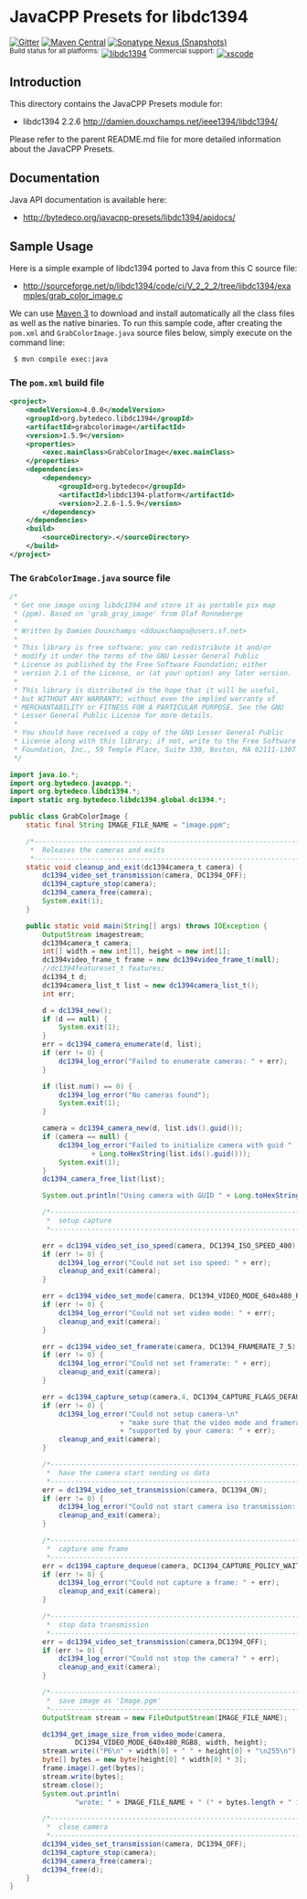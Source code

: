 JavaCPP Presets for libdc1394
=============================

[![Gitter](https://badges.gitter.im/bytedeco/javacpp.svg)](https://gitter.im/bytedeco/javacpp) [![Maven Central](https://maven-badges.herokuapp.com/maven-central/org.bytedeco/libdc1394/badge.svg)](https://maven-badges.herokuapp.com/maven-central/org.bytedeco/libdc1394) [![Sonatype Nexus (Snapshots)](https://img.shields.io/nexus/s/https/oss.sonatype.org/org.bytedeco/libdc1394.svg)](http://bytedeco.org/builds/)  
<sup>Build status for all platforms:</sup> [![libdc1394](https://github.com/bytedeco/javacpp-presets/workflows/libdc1394/badge.svg)](https://github.com/bytedeco/javacpp-presets/actions?query=workflow%3Alibdc1394)  <sup>Commercial support:</sup> [![xscode](https://img.shields.io/badge/Available%20on-xs%3Acode-blue?style=?style=plastic&logo=appveyor&logo=data:image/png;base64,iVBORw0KGgoAAAANSUhEUgAAAEAAAABACAMAAACdt4HsAAAAGXRFWHRTb2Z0d2FyZQBBZG9iZSBJbWFnZVJlYWR5ccllPAAAAAZQTFRF////////VXz1bAAAAAJ0Uk5T/wDltzBKAAAAlUlEQVR42uzXSwqAMAwE0Mn9L+3Ggtgkk35QwcnSJo9S+yGwM9DCooCbgn4YrJ4CIPUcQF7/XSBbx2TEz4sAZ2q1RAECBAiYBlCtvwN+KiYAlG7UDGj59MViT9hOwEqAhYCtAsUZvL6I6W8c2wcbd+LIWSCHSTeSAAECngN4xxIDSK9f4B9t377Wd7H5Nt7/Xz8eAgwAvesLRjYYPuUAAAAASUVORK5CYII=)](https://xscode.com/bytedeco/javacpp-presets)


Introduction
------------
This directory contains the JavaCPP Presets module for:

 * libdc1394 2.2.6  http://damien.douxchamps.net/ieee1394/libdc1394/

Please refer to the parent README.md file for more detailed information about the JavaCPP Presets.


Documentation
-------------
Java API documentation is available here:

 * http://bytedeco.org/javacpp-presets/libdc1394/apidocs/


Sample Usage
------------
Here is a simple example of libdc1394 ported to Java from this C source file:

 * http://sourceforge.net/p/libdc1394/code/ci/V_2_2_2/tree/libdc1394/examples/grab_color_image.c

We can use [Maven 3](http://maven.apache.org/) to download and install automatically all the class files as well as the native binaries. To run this sample code, after creating the `pom.xml` and `GrabColorImage.java` source files below, simply execute on the command line:
```bash
 $ mvn compile exec:java
```

### The `pom.xml` build file
```xml
<project>
    <modelVersion>4.0.0</modelVersion>
    <groupId>org.bytedeco.libdc1394</groupId>
    <artifactId>grabcolorimage</artifactId>
    <version>1.5.9</version>
    <properties>
        <exec.mainClass>GrabColorImage</exec.mainClass>
    </properties>
    <dependencies>
        <dependency>
            <groupId>org.bytedeco</groupId>
            <artifactId>libdc1394-platform</artifactId>
            <version>2.2.6-1.5.9</version>
        </dependency>
    </dependencies>
    <build>
        <sourceDirectory>.</sourceDirectory>
    </build>
</project>
```

### The `GrabColorImage.java` source file
```java
/*
 * Get one image using libdc1394 and store it as portable pix map
 * (ppm). Based on 'grab_gray_image' from Olaf Ronneberge
 *
 * Written by Damien Douxchamps <ddouxchamps@users.sf.net>
 *
 * This library is free software; you can redistribute it and/or
 * modify it under the terms of the GNU Lesser General Public
 * License as published by the Free Software Foundation; either
 * version 2.1 of the License, or (at your option) any later version.
 *
 * This library is distributed in the hope that it will be useful,
 * but WITHOUT ANY WARRANTY; without even the implied warranty of
 * MERCHANTABILITY or FITNESS FOR A PARTICULAR PURPOSE. See the GNU
 * Lesser General Public License for more details.
 *
 * You should have received a copy of the GNU Lesser General Public
 * License along with this library; if not, write to the Free Software
 * Foundation, Inc., 59 Temple Place, Suite 330, Boston, MA 02111-1307 USA
 */

import java.io.*;
import org.bytedeco.javacpp.*;
import org.bytedeco.libdc1394.*;
import static org.bytedeco.libdc1394.global.dc1394.*;

public class GrabColorImage {
    static final String IMAGE_FILE_NAME = "image.ppm";

    /*-----------------------------------------------------------------------
     *  Releases the cameras and exits
     *-----------------------------------------------------------------------*/
    static void cleanup_and_exit(dc1394camera_t camera) {
        dc1394_video_set_transmission(camera, DC1394_OFF);
        dc1394_capture_stop(camera);
        dc1394_camera_free(camera);
        System.exit(1);
    }

    public static void main(String[] args) throws IOException {
        OutputStream imagestream;
        dc1394camera_t camera;
        int[] width = new int[1], height = new int[1];
        dc1394video_frame_t frame = new dc1394video_frame_t(null);
        //dc1394featureset_t features;
        dc1394_t d;
        dc1394camera_list_t list = new dc1394camera_list_t();
        int err;

        d = dc1394_new();
        if (d == null) {
            System.exit(1);
        }
        err = dc1394_camera_enumerate(d, list);
        if (err != 0) {
            dc1394_log_error("Failed to enumerate cameras: " + err);
        }

        if (list.num() == 0) {
            dc1394_log_error("No cameras found");
            System.exit(1);
        }

        camera = dc1394_camera_new(d, list.ids().guid());
        if (camera == null) {
            dc1394_log_error("Failed to initialize camera with guid "
                    + Long.toHexString(list.ids().guid()));
            System.exit(1);
        }
        dc1394_camera_free_list(list);

        System.out.println("Using camera with GUID " + Long.toHexString(camera.guid()));

        /*-----------------------------------------------------------------------
         *  setup capture
         *-----------------------------------------------------------------------*/

        err = dc1394_video_set_iso_speed(camera, DC1394_ISO_SPEED_400);
        if (err != 0) {
            dc1394_log_error("Could not set iso speed: " + err);
            cleanup_and_exit(camera);
        }

        err = dc1394_video_set_mode(camera, DC1394_VIDEO_MODE_640x480_RGB8);
        if (err != 0) {
            dc1394_log_error("Could not set video mode: " + err);
            cleanup_and_exit(camera);
        }

        err = dc1394_video_set_framerate(camera, DC1394_FRAMERATE_7_5);
        if (err != 0) {
            dc1394_log_error("Could not set framerate: " + err);
            cleanup_and_exit(camera);
        }

        err = dc1394_capture_setup(camera,4, DC1394_CAPTURE_FLAGS_DEFAULT);
        if (err != 0) {
            dc1394_log_error("Could not setup camera-\n"
                           + "make sure that the video mode and framerate are\n"
                           + "supported by your camera: " + err);
            cleanup_and_exit(camera);
        }

        /*-----------------------------------------------------------------------
         *  have the camera start sending us data
         *-----------------------------------------------------------------------*/
        err = dc1394_video_set_transmission(camera, DC1394_ON);
        if (err != 0) {
            dc1394_log_error("Could not start camera iso transmission: " + err);
            cleanup_and_exit(camera);
        }

        /*-----------------------------------------------------------------------
         *  capture one frame
         *-----------------------------------------------------------------------*/
        err = dc1394_capture_dequeue(camera, DC1394_CAPTURE_POLICY_WAIT, frame);
        if (err != 0) {
            dc1394_log_error("Could not capture a frame: " + err);
            cleanup_and_exit(camera);
        }

        /*-----------------------------------------------------------------------
         *  stop data transmission
         *-----------------------------------------------------------------------*/
        err = dc1394_video_set_transmission(camera,DC1394_OFF);
        if (err != 0) {
            dc1394_log_error("Could not stop the camera? " + err);
            cleanup_and_exit(camera);
        }

        /*-----------------------------------------------------------------------
         *  save image as 'Image.pgm'
         *-----------------------------------------------------------------------*/
        OutputStream stream = new FileOutputStream(IMAGE_FILE_NAME);

        dc1394_get_image_size_from_video_mode(camera,
                DC1394_VIDEO_MODE_640x480_RGB8, width, height);
        stream.write(("P6\n" + width[0] + " " + height[0] + "\n255\n").getBytes());
        byte[] bytes = new byte[height[0] * width[0] * 3];
        frame.image().get(bytes);
        stream.write(bytes);
        stream.close();
        System.out.println(
                "wrote: " + IMAGE_FILE_NAME + " (" + bytes.length + " image bytes)");

        /*-----------------------------------------------------------------------
         *  close camera
         *-----------------------------------------------------------------------*/
        dc1394_video_set_transmission(camera, DC1394_OFF);
        dc1394_capture_stop(camera);
        dc1394_camera_free(camera);
        dc1394_free(d);
    }
}
```
